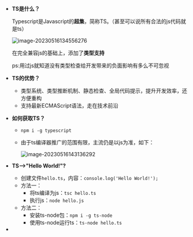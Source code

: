+ **TS是什么？**

	Typescript是Javascript的**超集**，简称TS。（甚至可以说所有合法的js代码就是ts）

	![image-20230516134556276](https://images-1258290850.cos.ap-guangzhou.myqcloud.com/blog/202305161346547.webp)

	在完全兼容js的基础上，添加了**类型支持**

	ps:用过js就知道没有类型检查给开发带来的负面影响有多么不可忽视



+ **TS的优势？**

  + 类型系统、类型推断机制、静态检查、全局代码提示，提升开发效率，还方便重构
  + 支持最新ECMAScript语法，走在技术前沿

+ **如何获取TS？**

  + `npm i -g typescript`

  + 由于ts编译器推广的范围有限，主流仍是以js为准，如下：

    ![image-20230516143136292](https://images-1258290850.cos.ap-guangzhou.myqcloud.com/blog/202305161431470.webp)

+ **TS-->"Hello World!"?**
  + 创建文件`hello.ts`，内容：`console.log('Hello World!');`
  + 方法一：
    + 将ts编译为js：`tsc hello.ts`
    + 执行js：`node hello.js`
  + 方法二：
    + 安装ts-node包：`npm i -g ts-node`
    + 使用ts-node运行ts：`ts-node hello.ts`
+ 
